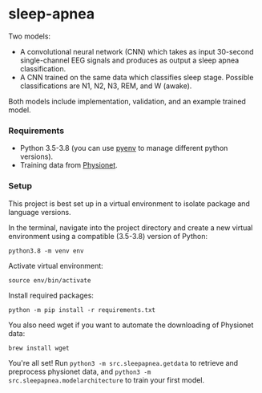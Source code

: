 # sleep-apnea

Two models:
- A convolutional neural network (CNN) which takes as input 30-second single-channel EEG signals and produces as output a sleep apnea classification.
- A CNN trained on the same data which classifies sleep stage. Possible classifications are N1, N2, N3, REM, and W (awake).

Both models include implementation, validation, and an example trained model.

### Requirements

- Python 3.5-3.8 (you can use [pyenv](https://github.com/pyenv/pyenv) to manage different python versions).
- Training data from [Physionet](https://physionet.org/content/slpdb/1.0.0/).

### Setup

This project is best set up in a virtual environment to isolate package and language versions.

In the terminal, navigate into the project directory and create a new virtual environment using a compatible (3.5-3.8) version of Python:

```
python3.8 -m venv env
```

Activate virtual environment:

```
source env/bin/activate
```

Install required packages:

```
python -m pip install -r requirements.txt
```

You also need wget if you want to automate the downloading of Physionet data:

```
brew install wget
```

You're all set! Run `python3 -m src.sleepapnea.getdata` to retrieve and preprocess physionet data, and `python3 -m src.sleepapnea.modelarchitecture` to train your first model.
